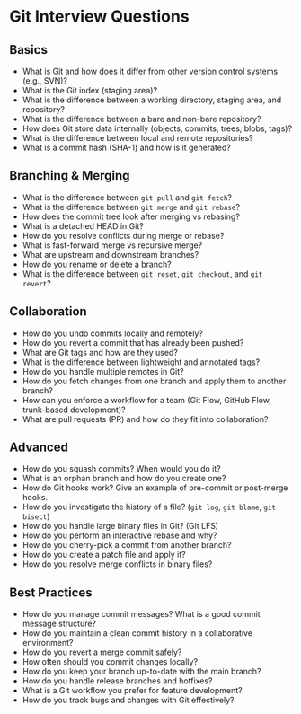 # Git Interview Questions

## Basics
- What is Git and how does it differ from other version control systems (e.g., SVN)?
- What is the Git index (staging area)?
- What is the difference between a working directory, staging area, and repository?
- What is the difference between a bare and non-bare repository?
- How does Git store data internally (objects, commits, trees, blobs, tags)?
- What is the difference between local and remote repositories?
- What is a commit hash (SHA-1) and how is it generated?

## Branching & Merging
- What is the difference between `git pull` and `git fetch`?
- What is the difference between `git merge` and `git rebase`?
- How does the commit tree look after merging vs rebasing?
- What is a detached HEAD in Git?
- How do you resolve conflicts during merge or rebase?
- What is fast-forward merge vs recursive merge?
- What are upstream and downstream branches?
- How do you rename or delete a branch?
- What is the difference between `git reset`, `git checkout`, and `git revert`?

## Collaboration
- How do you undo commits locally and remotely?
- How do you revert a commit that has already been pushed?
- What are Git tags and how are they used?
- What is the difference between lightweight and annotated tags?
- How do you handle multiple remotes in Git?
- How do you fetch changes from one branch and apply them to another branch?
- How can you enforce a workflow for a team (Git Flow, GitHub Flow, trunk-based development)?
- What are pull requests (PR) and how do they fit into collaboration?

## Advanced
- How do you squash commits? When would you do it?
- What is an orphan branch and how do you create one?
- How do Git hooks work? Give an example of pre-commit or post-merge hooks.
- How do you investigate the history of a file? (`git log`, `git blame`, `git bisect`)
- How do you handle large binary files in Git? (Git LFS)
- How do you perform an interactive rebase and why?
- How do you cherry-pick a commit from another branch?
- How do you create a patch file and apply it?
- How do you resolve merge conflicts in binary files?

## Best Practices
- How do you manage commit messages? What is a good commit message structure?
- How do you maintain a clean commit history in a collaborative environment?
- How do you revert a merge commit safely?
- How often should you commit changes locally?
- How do you keep your branch up-to-date with the main branch?
- How do you handle release branches and hotfixes?
- What is a Git workflow you prefer for feature development?
- How do you track bugs and changes with Git effectively?
